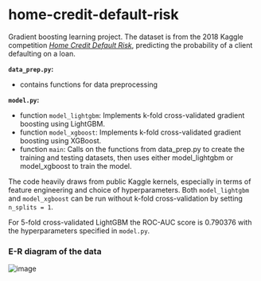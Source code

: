 # home-credit-default-risk

Gradient boosting learning project. The dataset is from the 2018 Kaggle competition [_Home Credit Default Risk_](https://www.kaggle.com/c/home-credit-default-risk/), predicting the probability of a client defaulting on a loan.

**`data_prep.py`:**
- contains functions for data preprocessing

**`model.py`:**
- function `model_lightgbm`: Implements k-fold cross-validated gradient boosting using LightGBM.
- function `model_xgboost`: Implements k-fold cross-validated gradient boosting using XGBoost.
- function `main`: Calls on the functions from data_prep.py to create the training and testing datasets, then uses either model_lightgbm or model_xgboost to train the model.

The code heavily draws from public Kaggle kernels, especially in terms of feature engineering and choice of hyperparameters. Both `model_lightgbm` and `model_xgboost` can be run without k-fold cross-validation by setting `n_splits = 1`.

For 5-fold cross-validated LightGBM the ROC-AUC score is 0.790376 with the hyperparameters specified in `model.py`.

### E-R diagram of the data
![image](https://github.com/user-attachments/assets/4a078f5f-fd63-4880-8106-c6d5b41dd8b9)
